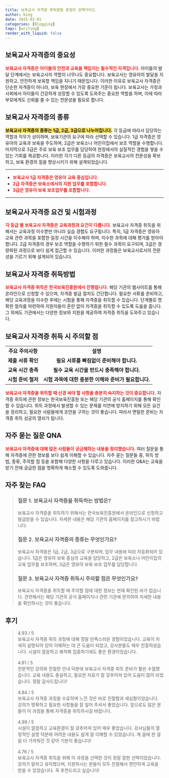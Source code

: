```yaml
---
title: 보육교사 자격증 취득방법 총정리 완벽가이드
author: bing
date: 2025-02-01
categories: [Blogging]
tags: [writing]
render_with_liquid: false
---
```



<h2 id='보육교사_자격증의_중요성'>보육교사 자격증의 중요성</h2>

<p><b><span style="color: #ee2323;">보육교사 자격증은 아이들의 안전과 교육을 책임지는 필수적인 자격입니다.</span></b> 아이들의 발달 단계에서는 보육교사의 역할이 너무나도 중요합니다. 보육교사는 영유아의 발달을 지원하고, 안전하게 보육할 책임을 지니기 때문입니다. 이러한 이유로 보육교사 자격증은 단순한 자격증이 아니라, 보육 현장에서 가장 중요한 기준이 됩니다. 보육교사는 가정과 사회에서 아이들이 건강하게 성장할 수 있도록 도와주는 중요한 역할을 하며, 이에 따라 부모에게도 신뢰를 줄 수 있는 전문성을 필요로 합니다.</p>

<h2 id='보육교사_자격증의_종류'>보육교사 자격증의 종류</h2>

<p><b><span style="background-color: #ffe066;">보육교사 자격증의 종류는 1급, 2급, 3급으로 나누어집니다.</span></b> 각 등급에 따라서 담당하는 역할과 직무가 상이하며, 보육기관의 요구에 따라 선택할 수 있습니다. 1급 자격증은 영유아의 교육과 보육을 주도하며, 2급은 보육소나 어린이집에서 보조 역할을 수행합니다. 마지막으로 3급은 주로 보육 보조 업무를 담당하여 현장에서의 실질적인 경험을 쌓을 수 있는 기회를 제공합니다. 이러한 각기 다른 등급의 자격증은 보육교사의 전문성을 확보하고, 보육 환경의 질을 향상시키기 위해 설계되었습니다.</p>

<hr />

<ul>
    <li><b><span style="color: #ee2323;">보육교사 1급 자격증은 영유아 교육 중심입니다.</span></b></li>
    <li><b><span style="color: #ee2323;">2급 자격증은 보육소에서의 지원 업무를 포함합니다.</span></b></li>
    <li><b><span style="color: #ee2323;">3급은 영유아 보육 보조업무를 포함합니다.</span></b></li>
</ul>

<hr />

<h2 id='보육교사_자격증_요건_및_시험과정'>보육교사 자격증 요건 및 시험과정</h2>

<p><b><span style="color: #ee2323;">각 등급 별 보육교사 자격증은 교육과정과 요건이 다릅니다.</span></b> 보육교사 자격증 취득을 위해서는 교육과정 이수뿐만 아니라 실습 경험도 요구됩니다. 특히, 1급 자격증은 영유아 교육 관련 과목을 포함한 일정 시간을 이수해야 하며, 이수한 과목에 대해 평가를 받아야 합니다. 2급 자격증의 경우 보조 역할을 수행하기 위한 필수 과목이 요구되며, 3급은 경량화된 과정으로 보다 쉽게 접근할 수 있습니다. 이러한 과정들은 보육교사로서의 전문성을 기르기 위해 설계되어 있습니다.</p>

<h2 id='보육교사_자격증_취득방법'>보육교사 자격증 취득방법</h2>

<p><b><span style="color: #ee2323;">보육교사 자격증 취득은 한국보육진흥원에서 진행됩니다.</span></b> 해당 기관의 웹사이트를 통해 온라인으로 신청할 수 있으며, 자격증 발급 절차도 간단합니다. 필요한 서류를 준비하고, 해당 교육과정을 이수한 후에는 시험을 통해 자격증을 취득할 수 있습니다. 단계별로 명확한 절차를 마련하여 지원자들이 혼란 없이 자격증을 취득할 수 있도록 도움을 줍니다. 그 외에도 기관에서는 다양한 정보와 지원을 제공하여 자격증 취득을 도와주고 있습니다.</p>

<h2 id='보육교사_자격증_취득시_주의할_점'>보육교사 자격증 취득 시 주의할 점</h2>

<table>
    <tr>
        <td style="text-align: center; height: 17px;"><b>주요 주의사항</b></td>
        <td style="text-align: center; height: 17px;"><b>설명</b></td>
    </tr>
    <tr>
        <td style="text-align: center; height: 17px;"><b>제출 서류 확인</b></td>
        <td style="text-align: center; height: 17px;"><b>필요 서류를 빠짐없이 준비해야 합니다.</b></td>
    </tr>
    <tr>
        <td style="text-align: center; height: 17px;"><b>교육 시간 충족</b></td>
        <td style="text-align: center; height: 17px;"><b>필수 교육 시간을 반드시 충족해야 합니다.</b></td>
    </tr>
    <tr>
        <td style="text-align: center; height: 17px;"><b>시험 준비 철저</b></td>
        <td style="text-align: center; height: 17px;"><b>시험 과목에 대한 충분한 이해와 준비가 필요합니다.</b></td>
    </tr>
</table>

<p><b><span style="color: #ee2323;">보육교사 자격증을 취득할 때 신경 써야 할 사항을 충분히 숙지하는 것이 중요합니다.</span></b> 자격증 취득에 관한 정보는 한국보육진흥원 또는 해당 기관의 공식 홈페이지를 통해 확인할 수 있습니다. 취득 과정에서 발생할 수 있는 문제를 미연에 방지하기 위해 모든 요건을 정리하고, 필요한 사람들에게 조언을 구하는 것이 좋습니다. 따라서 면밀한 준비는 자격증 취득 성공의 열쇠가 됩니다.</p>

<h2 id='자주_묻는_질문_QNA'>자주 묻는 질문 QNA</h2>

<p><b><span style="color: #ee2323;">보육교사 자격증에 대해 많은 사람들이 궁금해하는 내용을 정리했습니다.</span></b> 여러 질문을 통해 자격증에 관한 정보를 보다 쉽게 이해할 수 있습니다. 자주 묻는 질문들 중, 취득 방법, 종류, 주의할 점 등을 포함해 다양한 사항을 다루고 있습니다. 이러한 Q&A는 교육을 받기 전에 궁금한 점을 명확하게 해소할 수 있도록 도와줍니다.</p>


<h2 id='자주_찾는_FAQ'>자주 찾는 FAQ</h2>
<div itemscope="" itemtype="https://schema.org/FAQPage"> 
<blockquote> 
<div itemscope="" itemprop="mainEntity" itemtype="https://schema.org/Question"> 
<h3 itemprop="name">질문 1. 보육교사 자격증을 취득하는 방법은?</h3> 
<div itemscope="" itemprop="acceptedAnswer" itemtype="https://schema.org/Answer"> 
<span itemprop="text"> 
<p>보육교사 자격증을 취득하기 위해서는 한국보육진흥원에서 온라인으로 신청하고 발급받을 수 있습니다. 자세한 내용은 해당 기관의 홈페이지를 참고하시기 바랍니다.</p> 
</span> 
</div> 
</div> 
<div itemscope="" itemprop="mainEntity" itemtype="https://schema.org/Question"> 
<h3 itemprop="name">질문 2. 보육교사 자격증의 종류는 무엇인가요?</h3> 
<div itemscope="" itemprop="acceptedAnswer" itemtype="https://schema.org/Answer"> 
<span itemprop="text"> 
<p>보육교사 자격증은 1급, 2급, 3급으로 구분되며, 업무 내용에 따라 차등화되어 있습니다. 1급은 영유아 보육 중심의 교육을 담당하고, 2급은 보육소나 어린이집의 교육 업무를 보조하며, 3급은 영유아 보육 보조 업무를 담당합니다.</p> 
</span> 
</div> 
</div> 
<div itemscope="" itemprop="mainEntity" itemtype="https://schema.org/Question"> 
<h3 itemprop="name">질문 3. 보육교사 자격증 취득시 주의할 점은 무엇인가요?</h3> 
<div itemscope="" itemprop="acceptedAnswer" itemtype="https://schema.org/Answer"> 
<span itemprop="text"> 
<p>보육교사 자격증을 취득할 때 주의할 점에 대한 정보는 현재 확인된 바가 없습니다. 관련해서는 해당 기관의 공식 홈페이지나 관련 기관에 문의하여 자세한 내용을 확인하시는 것이 좋습니다.</p> 
</span> 
</div> 
</div> 
</blockquote> 
</div>
<h2 id='후기'>후기</h2>
<div itemscope itemtype="https://schema.org/Product">
  <blockquote>
  <div itemprop="review" itemscope itemtype="https://schema.org/Review">
      <div itemprop="reviewRating" itemscope itemtype="https://schema.org/Rating"> <span itemprop="ratingValue">4.93</span> / <span itemprop="bestRating">5</span> </div>
      <span itemprop="reviewBody">보육교사 자격증 취득 과정에 대해 정말 만족스러운 경험이었습니다. 교육이 자세히 설명되어 있어 이해하는 데 큰 도움이 되었고, 강사분들도 매우 친절하셨습니다. 시설이 깔끔하고 쾌적해 집중하기에도 좋은 환경이었습니다.</span>
  </div>
  <br>
  <div itemprop="review" itemscope itemtype="https://schema.org/Review">
      <div itemprop="reviewRating" itemscope itemtype="https://schema.org/Rating"> <span itemprop="ratingValue">4.81</span> / <span itemprop="bestRating">5</span> </div>
      <span itemprop="reviewBody">전문적인 강의와 친절한 안내 덕분에 보육교사 자격증 취득 준비가 훨씬 수월했습니다. 교육 내용도 충실하고, 필요한 자료가 잘 갖추어져 있어 도움이 많이 되었습니다. 정말 감사드립니다!</span>
  </div>
  <br>
  <div itemprop="review" itemscope itemtype="https://schema.org/Review">
      <div itemprop="reviewRating" itemscope itemtype="https://schema.org/Rating"> <span itemprop="ratingValue">4.84</span> / <span itemprop="bestRating">5</span> </div>
      <span itemprop="reviewBody">보육교사 자격증 과정을 수료하며 느낀 것은 바로 친절함과 세심함이었습니다. 강의가 명확하고 필요한 사항들을 잘 짚어 주셔서 좋았습니다. 앞으로도 많은 분들이 이 과정을 통해 자격증을 취득하시길 바랍니다.</span>
  </div>
  <br>
  <div itemprop="review" itemscope itemtype="https://schema.org/Review">
      <div itemprop="reviewRating" itemscope itemtype="https://schema.org/Rating"> <span itemprop="ratingValue">4.99</span> / <span itemprop="bestRating">5</span> </div>
      <span itemprop="reviewBody">시설이 깔끔하고 교육환경이 잘 갖추어져 있어 매우 좋았습니다. 강사님들의 열정적인 설명 덕분에 어려운 내용도 쉽게 잘 이해할 수 있었습니다. 제 꿈에 한 걸음 더 가까워진 것 같아 기분이 좋습니다!</span>
  </div>
  <br>
  <div itemprop="review" itemscope itemtype="https://schema.org/Review">
      <div itemprop="reviewRating" itemscope itemtype="https://schema.org/Rating"> <span itemprop="ratingValue">4.76</span> / <span itemprop="bestRating">5</span> </div>
      <span itemprop="reviewBody">보육교사 자격증 취득을 위해 이 과정을 선택한 것이 정말 잘한 선택이었습니다. 강의가 알차고 유익했으며, 지원하시는 분들이 모두 친절해서 편안하게 교육을 받을 수 있었습니다. 꼭 추천드리고 싶습니다!</span>
  </div>
  </blockquote>
</div>
